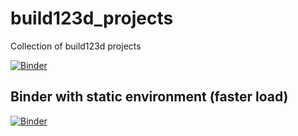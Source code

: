 # build123d_projects
Collection of build123d projects

[![Binder](https://mybinder.org/badge_logo.svg)](https://mybinder.org/v2/gh/Mootch/build123d_projects/HEAD)

## Binder with static environment (faster load)
[![Binder](https://mybinder.org/badge_logo.svg)](https://mybinder.org/v2/gh/Mootch/build123d_projects/binder_env?urlpath=git-pull%3Frepo%3Dhttps%253A%252F%252Fgithub.com%252FMootch%252Fbuild123d_projects%26urlpath%3Dlab%252Ftree%252Fbuild123d_projects%252F%26branch%3Dmain)
